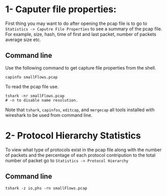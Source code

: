 # 1- Caputer file properties:
First thing you may want to do after opening the pcap file is to go to `Statistics -> Caputre File Properties` 
to see a summary of the pcap file. For example, size, hash, time of first and last packet, number of packets
average size etc. 

## Command line
Use the following command to get capture file properties from the shell.
```
capinfo smallFlows.pcap 
```
To read the pcap file use.
```
tshark -nr smallFlows.pcap 
# -n to disable name resolution.
```
Note that `tshark`, `capinfos`, `editcap`, and `mergecap` all tools installed with wireshark to be used from 
command line. 

# 2- Protocol Hierarchy Statistics
To view what type of protocols exist in the pcap file along with the number of packets and the percentage of
 each protocol contripution to the total number of packet go to `Statistics -> Protocol Hierarchy`

## Command line 
 ```
tshark -z io,phs -rn smallFlows.pcap
 ```
